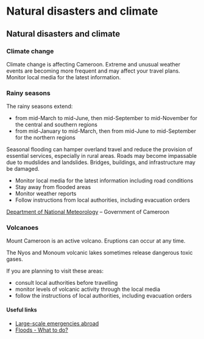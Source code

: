 # Natural disasters and climate

## Natural disasters and climate

### Climate change

Climate change is affecting Cameroon. Extreme and unusual weather events are becoming more frequent and may affect your travel plans. Monitor local media for the latest information.

### Rainy seasons

The rainy seasons extend:

* from mid-March to mid-June, then mid-September to mid-November for the central and southern regions
* from mid-January to mid-March, then from mid-June to mid-September for the northern regions

Seasonal flooding can hamper overland travel and reduce the provision of essential services, especially in rural areas. Roads may become impassable due to mudslides and landslides. Bridges, buildings, and infrastructure may be damaged.

* Monitor local media for the latest information including road conditions
* Stay away from flooded areas
* Monitor weather reports
* Follow instructions from local authorities, including evacuation orders

[Department of National Meteorology](https://meteocameroon.gov.cm/en/) – Government of Cameroon

### Volcanoes

Mount Cameroon is an active volcano. Eruptions can occur at any time.

The Nyos and Monoum volcanic lakes sometimes release dangerous toxic gases.

If you are planning to visit these areas:

* consult local authorities before travelling
* monitor levels of volcanic activity through the local media
* follow the instructions of local authorities, including evacuation orders

#### Useful links

* [Large-scale emergencies abroad](https://travel.gc.ca/assistance/emergency-info/large-scale-emergencies-abroad?_ga=2.150830131.489439484.1728304356-59030252.1707511955)
* [Floods - What to do?](https://www.getprepared.gc.ca/cnt/rsrcs/pblctns/flds-wtd/index-en.aspx)